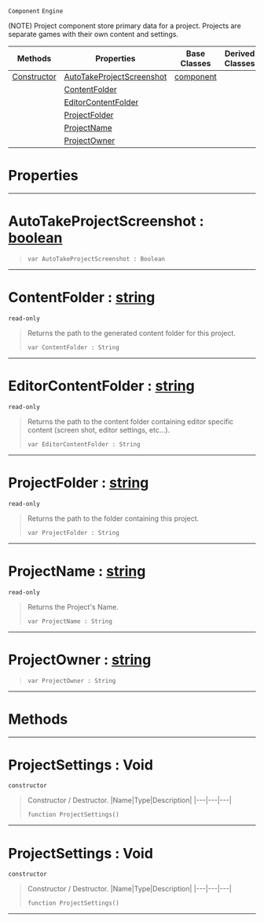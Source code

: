  `Component` `Engine`



(NOTE) Project component store primary data for a project. Projects are separate games with their own content and settings.

|Methods|Properties|Base Classes|Derived Classes|
|---|---|---|---|
|[ Constructor](projectsettings.md#projectsettings-void)|[ AutoTakeProjectScreenshot](projectsettings.md#autotakeprojectscreensho)|[component](component.md)| |
| |[ ContentFolder](projectsettings.md#contentfolder-zilch-engin)| | |
| |[ EditorContentFolder](projectsettings.md#editorcontentfolder-zero)| | |
| |[ ProjectFolder](projectsettings.md#projectfolder-zilch-engin)| | |
| |[ ProjectName](projectsettings.md#projectname-zilch-engine)| | |
| |[ ProjectOwner](projectsettings.md#projectowner-zilch-engine)| | |


 #  Properties


---  
 #  AutoTakeProjectScreenshot : [boolean](../nada_base_types/boolean.md)

> 
> ``` lang=cpp, name=Nada
> var AutoTakeProjectScreenshot : Boolean


---  
 #  ContentFolder : [string](../nada_base_types/string.md)

 `read-only`

> Returns the path to the generated content folder for this project.
> ``` lang=cpp, name=Nada
> var ContentFolder : String


---  
 #  EditorContentFolder : [string](../nada_base_types/string.md)

 `read-only`

> Returns the path to the content folder containing editor specific content (screen shot, editor settings, etc...).
> ``` lang=cpp, name=Nada
> var EditorContentFolder : String


---  
 #  ProjectFolder : [string](../nada_base_types/string.md)

 `read-only`

> Returns the path to the folder containing this project.
> ``` lang=cpp, name=Nada
> var ProjectFolder : String


---  
 #  ProjectName : [string](../nada_base_types/string.md)

 `read-only`

> Returns the Project's Name.
> ``` lang=cpp, name=Nada
> var ProjectName : String


---  
 #  ProjectOwner : [string](../nada_base_types/string.md)

> 
> ``` lang=cpp, name=Nada
> var ProjectOwner : String


---  
 #  Methods


---  
 #  ProjectSettings : Void

 `constructor`

> Constructor / Destructor.
> |Name|Type|Description|
> |---|---|---|
> ``` lang=cpp, name=Nada
> function ProjectSettings()
> ``` 


---  
 #  ProjectSettings : Void

 `constructor`

> Constructor / Destructor.
> |Name|Type|Description|
> |---|---|---|
> ``` lang=cpp, name=Nada
> function ProjectSettings()
> ``` 


---  
 

 